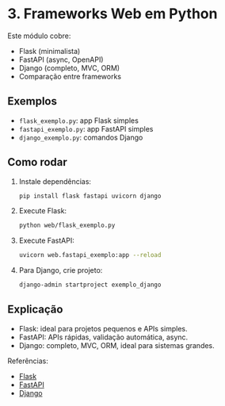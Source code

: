 # 3. Frameworks Web em Python

Este módulo cobre:
- Flask (minimalista)
- FastAPI (async, OpenAPI)
- Django (completo, MVC, ORM)
- Comparação entre frameworks

## Exemplos
- `flask_exemplo.py`: app Flask simples
- `fastapi_exemplo.py`: app FastAPI simples
- `django_exemplo.py`: comandos Django

## Como rodar
1. Instale dependências:
   ```bash
   pip install flask fastapi uvicorn django
   ```
2. Execute Flask:
   ```bash
   python web/flask_exemplo.py
   ```
3. Execute FastAPI:
   ```bash
   uvicorn web.fastapi_exemplo:app --reload
   ```
4. Para Django, crie projeto:
   ```bash
   django-admin startproject exemplo_django
   ```

## Explicação
- Flask: ideal para projetos pequenos e APIs simples.
- FastAPI: APIs rápidas, validação automática, async.
- Django: completo, MVC, ORM, ideal para sistemas grandes.

Referências:
- [Flask](https://flask.palletsprojects.com/)
- [FastAPI](https://fastapi.tiangolo.com/)
- [Django](https://www.djangoproject.com/)
